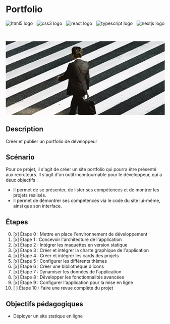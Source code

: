 # Portfolio

<div>
  <img src="https://img.shields.io/badge/HTML5-E34F26?logo=html5&logoColor=white&style=for-the-badge" height="30" alt="html5 logo"  />
  <img width="5" />
  <img src="https://img.shields.io/badge/CSS3-1572B6?logo=css3&logoColor=white&style=for-the-badge" height="30" alt="css3 logo"  />
  <img width="5" />
  <img src="https://img.shields.io/badge/React.js-20232A?logo=react&logoColor=61DAFB&style=for-the-badge" height="30" alt="react logo"  />
  <img width="5" />
  <img src="https://img.shields.io/badge/TypeScript-3178C6?logo=typescript&logoColor=white&style=for-the-badge" height="30" alt="typescript logo"  />
  <img width="5" />
  <img src="https://img.shields.io/badge/Next.js-000000?logo=next.js&logoColor=white&style=for-the-badge" height="30" alt="nextjs logo"  />
  <img width="5" />
</div>
<br>

![Illustration Portfolio](https://raw.githubusercontent.com/MarionCorvez/nina-carducci/main/assets/images/slider/ryoji-iwata-medium.webp)

## Description

Créer et publier un portfolio de développeur

## Scénario

Pour ce projet, il s'agit de créer un site portfolio qui pourra être présenté aux recruteurs. Il s'agit d'un outil incontournable pour le développeur, qui a deux objectifs :

- Il permet de se présenter, de lister ses compétences et de montrer les projets réalisés.
- Il permet de démontrer ses compétences via le code du site lui-même, ainsi que son interface.

## Étapes

0. [x] Étape 0 : Mettre en place l'environnement de développement
1. [x] Étape 1 : Concevoir l'architecture de l'application
2. [x] Étape 2 : Intégrer les maquettes en version statique
3. [x] Étape 3 : Créer et intégrer la charte graphique de l'application
4. [x] Étape 4 : Créer et intégrer les cards des projets
5. [x] Étape 5 : Configurer les différents thèmes
6. [x] Étape 6 : Créer une bibliothèque d'icons
7. [x] Étape 7 : Dynamiser les données de l'application
8. [x] Étape 8 : Développer les fonctionnalités avancées
9. [x] Étape 9 : Configurer l'application pour la mise en ligne
10. [ ] Étape 10 : Faire une revue complète du projet

## Objectifs pédagogiques

- Déployer un site statique en ligne
